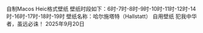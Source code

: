 自制Macos Heic格式壁纸
壁纸时段如下：6时-7时-8时-9时-10时-11时-12时-14时-16时-17时-18时-19时
壁纸名称：哈尔施塔特（Hallstatt）
自用壁纸
犯我中华者，虽远必诛！
2025年9月20日 

